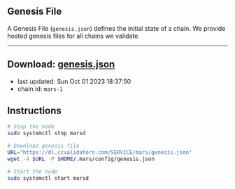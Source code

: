 ## Genesis File
A Genesis File (`genesis.json`) defines the initial state of a chain. We provide hosted genesis files for all chains we validate.

---
**Download: [genesis.json](https://dl.ccvalidators.com/SERVICE/mars/genesis.json)**
---

- last updated: Sun Oct 01 2023 18:37:50
- chain id: `mars-1`

## Instructions
```sh
# Stop the node
sudo systemctl stop marsd

# Download genesis file
URL="https://dl.ccvalidators.com/SERVICE/mars/genesis.json"
wget -4 $URL -P $HOME/.mars/config/genesis.json

# Start the node
sudo systemctl start marsd
```
